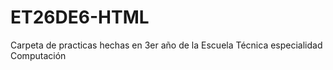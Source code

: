 # ET26DE6-HTML
Carpeta de practicas hechas en 3er año de la Escuela Técnica especialidad Computación
